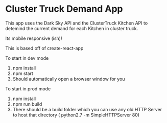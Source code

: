 # Cluster Truck Demand App

This app uses the Dark Sky API and the ClusterTruck Kitchen API to detemind the current demand for each Kitchen in cluster truck.

Its mobile responsive (ish)!

This is based off of create-react-app

To start in dev mode

1. npm install
2. npm start
3. Should automatically open a browser window for you

To start in prod mode

1. npm install
2. npm run build
3. There should be a build folder which you can use any old HTTP Server to host that directory ( python2.7 -m SimpleHTTPServer 80)